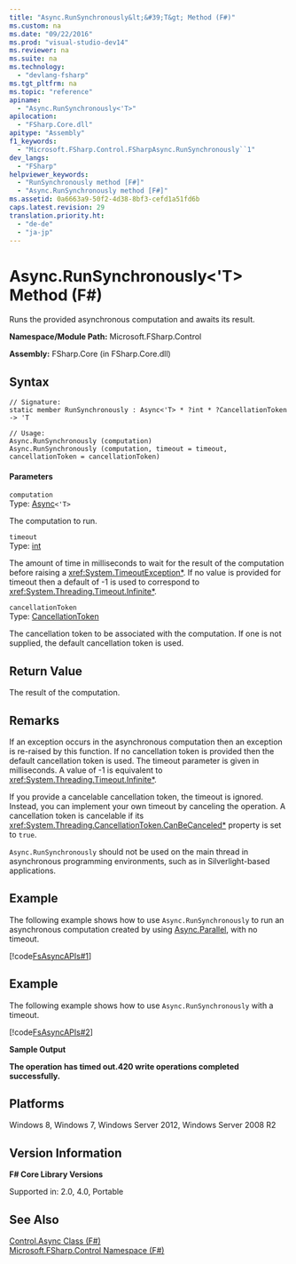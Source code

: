 ```yaml
---
title: "Async.RunSynchronously&lt;&#39;T&gt; Method (F#)"
ms.custom: na
ms.date: "09/22/2016"
ms.prod: "visual-studio-dev14"
ms.reviewer: na
ms.suite: na
ms.technology: 
  - "devlang-fsharp"
ms.tgt_pltfrm: na
ms.topic: "reference"
apiname: 
  - "Async.RunSynchronously<'T>"
apilocation: 
  - "FSharp.Core.dll"
apitype: "Assembly"
f1_keywords: 
  - "Microsoft.FSharp.Control.FSharpAsync.RunSynchronously``1"
dev_langs: 
  - "FSharp"
helpviewer_keywords: 
  - "RunSynchronously method [F#]"
  - "Async.RunSynchronously method [F#]"
ms.assetid: 0a6663a9-50f2-4d38-8bf3-cefd1a51fd6b
caps.latest.revision: 29
translation.priority.ht: 
  - "de-de"
  - "ja-jp"
---
```

# Async.RunSynchronously&lt;&#39;T&gt; Method (F#)
Runs the provided asynchronous computation and awaits its result.  
  
 **Namespace/Module Path:** Microsoft.FSharp.Control  
  
 **Assembly:** FSharp.Core (in FSharp.Core.dll)  
  
## Syntax  
  
```  
// Signature:  
static member RunSynchronously : Async<'T> * ?int * ?CancellationToken -> 'T  
  
// Usage:  
Async.RunSynchronously (computation)  
Async.RunSynchronously (computation, timeout = timeout, cancellationToken = cancellationToken)  
```  
  
#### Parameters  
 `computation`  
 Type: [Async](../vs140/control.async--t--type--fsharp-.md)`<'T>`  
  
 The computation to run.  
  
 `timeout`  
 Type: [int](../vs140/core.int-type-abbreviation--fsharp-.md)  
  
 The amount of time in milliseconds to wait for the result of the computation before raising a <xref:System.TimeoutException*>. If no value is provided for timeout then a default of -1 is used to correspond to <xref:System.Threading.Timeout.Infinite*>.  
  
 `cancellationToken`  
 Type: [CancellationToken](../vs140/threading.cancellationtoken-structure--fsharp-.md)  
  
 The cancellation token to be associated with the computation. If one is not supplied, the default cancellation token is used.  
  
## Return Value  
 The result of the computation.  
  
## Remarks  
 If an exception occurs in the asynchronous computation then an exception is re-raised by this function. If no cancellation token is provided then the default cancellation token is used. The timeout parameter is given in milliseconds. A value of -1 is equivalent to <xref:System.Threading.Timeout.Infinite*>.  
  
 If you provide a cancelable cancellation token, the timeout is ignored. Instead, you can implement your own timeout by canceling the operation. A cancellation token is cancelable if its <xref:System.Threading.CancellationToken.CanBeCanceled*> property is set to `true`.  
  
 `Async.RunSynchronously` should not be used on the main thread in asynchronous programming environments, such as in Silverlight-based applications.  
  
## Example  
 The following example shows how to use `Async.RunSynchronously` to run an asynchronous computation created by using [Async.Parallel](../vs140/async.parallel--t--method--fsharp-.md), with no timeout.  
  
 [!code[FsAsyncAPIs#1](../vs140/codesnippet/FSharp/async.runsynchronously--t--method--fsharp-_1.fs)]  
  
## Example  
 The following example shows how to use `Async.RunSynchronously` with a timeout.  
  
 [!code[FsAsyncAPIs#2](../vs140/codesnippet/FSharp/async.runsynchronously--t--method--fsharp-_2.fs)]  
  
 **Sample Output**  
  
 **The operation has timed out.420 write operations completed successfully.**   
## Platforms  
 Windows 8, Windows 7, Windows Server 2012, Windows Server 2008 R2  
  
## Version Information  
 **F# Core Library Versions**  
  
 Supported in: 2.0, 4.0, Portable  
  
## See Also  
 [Control.Async Class (F#)](../vs140/control.async-class--fsharp-.md)   
 [Microsoft.FSharp.Control Namespace (F#)](../vs140/microsoft.fsharp.control-namespace--fsharp-.md)